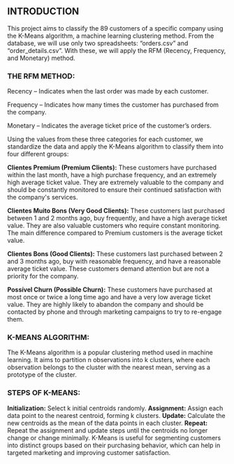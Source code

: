 ## INTRODUCTION

This project aims to classify the 89 customers of a specific company using the K-Means algorithm, a machine learning clustering method. From the database, we will use only two spreadsheets: “orders.csv” and “order_details.csv”. With these, we will apply the RFM (Recency, Frequency, and Monetary) method.


### **THE RFM METHOD:**

Recency – Indicates when the last order was made by each customer.

Frequency – Indicates how many times the customer has purchased from the company.

Monetary – Indicates the average ticket price of the customer’s orders.

Using the values from these three categories for each customer, we standardize the data and apply the K-Means algorithm to classify them into four different groups:


**Clientes Premium (Premium Clients):** These customers have purchased within the last month, have a high purchase frequency, and an extremely high average ticket value. They are extremely valuable to the company and should be constantly monitored to ensure their continued satisfaction with the company's services.

**Clientes Muito Bons (Very Good Clients):** These customers last purchased between 1 and 2 months ago, buy frequently, and have a high average ticket value. They are also valuable customers who require constant monitoring. The main difference compared to Premium customers is the average ticket value.

**Clientes Bons (Good Clients):** These customers last purchased between 2 and 3 months ago, buy with reasonable frequency, and have a reasonable average ticket value. These customers demand attention but are not a priority for the company.

**Possível Churn (Possible Churn):** These customers have purchased at most once or twice a long time ago and have a very low average ticket value. They are highly likely to abandon the company and should be contacted by phone and through marketing campaigns to try to re-engage them.


### **K-MEANS ALGORITHM:**
The K-Means algorithm is a popular clustering method used in machine learning. It aims to partition n observations into k clusters, where each observation belongs to the cluster with the nearest mean, serving as a prototype of the cluster.


### **STEPS OF K-MEANS:**

**Initialization:** Select k initial centroids randomly.
**Assignment:** Assign each data point to the nearest centroid, forming k clusters.
**Update:** Calculate the new centroids as the mean of the data points in each cluster.
**Repeat:** Repeat the assignment and update steps until the centroids no longer change or change minimally.
K-Means is useful for segmenting customers into distinct groups based on their purchasing behavior, which can help in targeted marketing and improving customer satisfaction.
